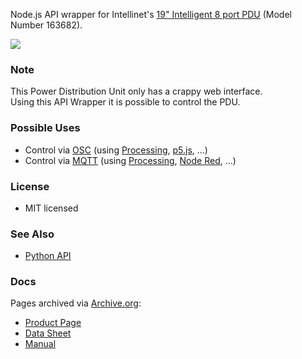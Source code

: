 Node.js API wrapper for Intellinet's [19" Intelligent 8 port PDU](https://intellinetsolutions.com/intellinet-en-19-intelligent-8-port-pdu-163682.html)  (Model Number 163682).

![](https://web.archive.org/web/20190816100109if_/https://intellinetnetwork.de/media/catalog/product/m/a/max_163682pro_3.jpg)

### Note

This Power Distribution Unit only has a crappy web interface.  
Using this API Wrapper it is possible to control the PDU.

### Possible Uses

- Control via [OSC](https://www.npmjs.com/package/osc) (using [Processing](http://www.sojamo.de/libraries/oscP5/), [p5.js](https://github.com/lorenzoromagnoli/p5js-osc), ...)
- Control via [MQTT](https://github.com/mqttjs/MQTT.js) (using [Processing](https://github.com/256dpi/processing-mqtt), [Node Red](https://nodered.org/), ...)

### License

- MIT licensed

### See Also

- [Python API](https://github.com/01programs/Intellinet_163682_IP_smart_PDU_API)

### Docs

Pages archived via [Archive.org](https://web.archive.org/):

- [Product Page](https://web.archive.org/web/20190816100252/https://intellinetsolutions.com/intellinet-en-19-intelligent-8-port-pdu-163682.html)
- [Data Sheet](https://web.archive.org/web/20190816092539/https://s3.amazonaws.com/assets.mhint/downloads/56912/163682_datasheet_english.pdf)
- [Manual](https://web.archive.org/web/20190816092707/https://s3.amazonaws.com/assets.mhint/downloads/61413/INT_163682_UM_0819_REV_5.03.pdf)



